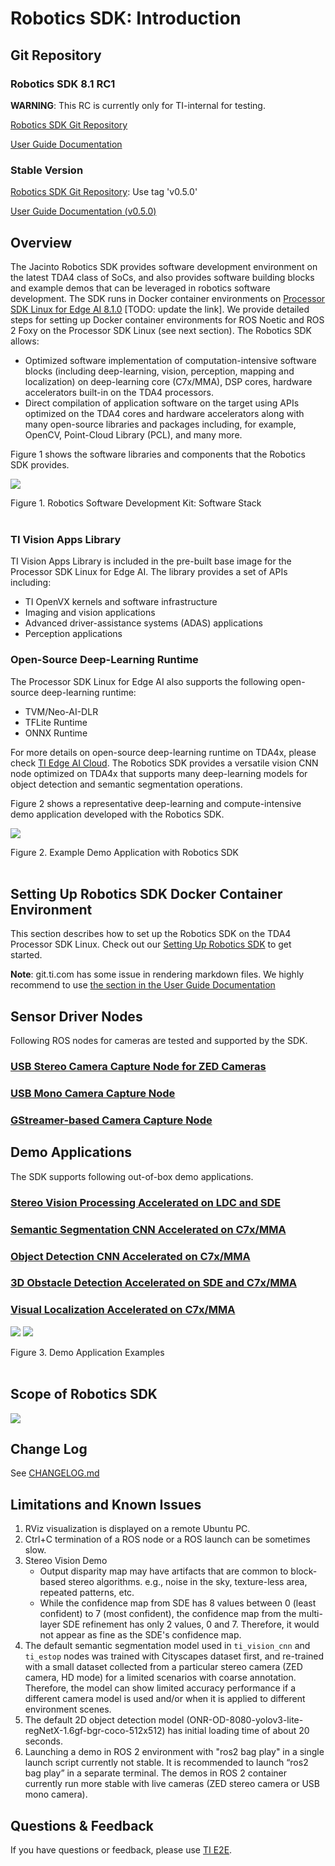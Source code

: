 Robotics SDK: Introduction
==========================
## Git Repository

### Robotics SDK 8.1 RC1
**WARNING**: This RC is currently only for TI-internal for testing.

[Robotics SDK Git Repository](https://git.ti.com/cgit/processor-sdk-vision/jacinto_ros_perception/about/)

[User Guide Documentation](https://software-dl.ti.com/jacinto7/esd/robotics-sdk/08_01_00/docs/index.html)

### Stable Version

[Robotics SDK Git Repository](https://git.ti.com/cgit/processor-sdk-vision/jacinto_ros_perception/about/): Use tag 'v0.5.0'

[User Guide Documentation (v0.5.0)](https://software-dl.ti.com/jacinto7/esd/robotics-sdk/00_05_00_05/docs/index.html)

## Overview

The Jacinto Robotics SDK provides software development environment on the latest TDA4 class of SoCs, and also provides software building blocks and example demos that can be leveraged in robotics software development. The SDK runs in Docker container environments on [Processor SDK Linux for Edge AI 8.1.0](https://www.ti.com/tool/download/PROCESSOR-SDK-LINUX-SK-TDA4VM#release-notes/08.00.01.10) [TODO: update the link]. We provide detailed steps for setting up Docker container environments for ROS Noetic and ROS 2 Foxy on the Processor SDK Linux (see next section). The Robotics SDK allows:

* Optimized software implementation of computation-intensive software blocks (including deep-learning, vision, perception, mapping and localization) on deep-learning core (C7x/MMA), DSP cores, hardware accelerators built-in on the TDA4 processors.
* Direct compilation of application software on the target using APIs optimized on the TDA4 cores and hardware accelerators along with many open-source libraries and packages including, for example, OpenCV, Point-Cloud Library (PCL), and many more.

Figure 1 shows the software libraries and components that the Robotics SDK provides.

![](docs/tiovx_ros_sw_stack.png)
 <figcaption>Figure 1. Robotics Software Development Kit: Software Stack </figcaption>
 <br />

### TI Vision Apps Library
TI Vision Apps Library is included in the pre-built base image for the Processor SDK Linux for Edge AI. The library provides a set of APIs including:

* TI OpenVX kernels and software infrastructure
* Imaging and vision applications
* Advanced driver-assistance systems (ADAS) applications
* Perception applications

### Open-Source Deep-Learning Runtime
The Processor SDK Linux for Edge AI also supports the following open-source deep-learning runtime:
* TVM/Neo-AI-DLR
* TFLite Runtime
* ONNX Runtime

For more details on open-source deep-learning runtime on TDA4x, please check [TI Edge AI Cloud](https://dev.ti.com/edgeai/). The Robotics SDK provides a versatile vision CNN node optimized on TDA4x that supports many deep-learning models for object detection and semantic segmentation operations.

Figure 2 shows a representative deep-learning and compute-intensive demo application developed with the Robotics SDK.

![](docs/tiovx_ros_demo_diagram.svg)
<figcaption>Figure 2. Example Demo Application with Robotics SDK </figcaption>
<br />

## Setting Up Robotics SDK Docker Container Environment

This section describes how to set up the Robotics SDK on the TDA4 Processor SDK Linux. Check out our [Setting Up Robotics SDK](docker/README.md) to get started.

**Note**: git.ti.com has some issue in rendering markdown files. We highly recommend to use [the section in the User Guide Documentation](https://software-dl.ti.com/jacinto7/esd/robotics-sdk/08_01_00/docs/source/docker/README.html#setting-up-robotics-kit-environment)

## Sensor Driver Nodes

Following ROS nodes for cameras are tested and supported by the SDK.

### [USB Stereo Camera Capture Node for ZED Cameras](ros1/drivers/zed_capture/README.md)

### [USB Mono Camera Capture Node](ros1/drivers/mono_capture/README.md)

### [GStreamer-based Camera Capture Node](ros1/drivers/gscam/README_TI.md)

## Demo Applications

The SDK supports following out-of-box demo applications.

### [Stereo Vision Processing Accelerated on LDC and SDE](ros1/nodes/ti_sde/README.md)

### [Semantic Segmentation CNN Accelerated on C7x/MMA](ros1/nodes/ti_vision_cnn/README.md)

### [Object Detection CNN Accelerated on C7x/MMA](ros1/nodes/ti_vision_cnn/README_objdet.md)

### [3D Obstacle Detection Accelerated on SDE and C7x/MMA](ros1/nodes/ti_estop/README.md)

### [Visual Localization Accelerated on C7x/MMA](ros1/nodes/ti_vl/README.md)

![](ros1/nodes/ti_vision_cnn/docs/objdet_rviz.png)
![](ros1/nodes/ti_estop/docs/estop_rviz.png)

<figcaption>Figure 3. Demo Application Examples </figcaption>
<br />

## Scope of Robotics SDK

![](docs/scope_of_release_08_01_00.png)

## Change Log
See [CHANGELOG.md](CHANGELOG.md)
## Limitations and Known Issues

1. RViz visualization is displayed on a remote Ubuntu PC.
2. Ctrl+C termination of a ROS node or a ROS launch can be sometimes slow.
3. Stereo Vision Demo
    * Output disparity map may have artifacts that are common to block-based stereo algorithms. e.g., noise in the sky, texture-less area, repeated patterns, etc.
    * While the confidence map from SDE has 8 values between 0 (least confident) to 7 (most confident), the confidence map from the multi-layer SDE refinement has only 2 values, 0 and 7. Therefore, it would not appear as fine as the SDE's confidence map.
4. The default semantic segmentation model used in `ti_vision_cnn` and `ti_estop` nodes was trained with Cityscapes dataset first, and  re-trained with a small dataset collected from a particular stereo camera (ZED camera, HD mode) for a limited scenarios with coarse annotation. Therefore, the model can show limited accuracy performance if a different camera model is used and/or when it is applied to different environment scenes.
5. The default 2D object detection model (ONR-OD-8080-yolov3-lite-regNetX-1.6gf-bgr-coco-512x512) has initial loading time of about 20 seconds.
6. Launching a demo in ROS 2 environment with "ros2 bag play" in a single launch script currently not stable. It is recommended to launch “ros2 bag play” in a separate terminal. The demos in ROS 2 container currently run more stable with live cameras (ZED stereo camera or USB mono camera).
<!-- 7. The USB mono camera capture node currently is tested only with Logitech C920 and C270 webcams in 'YUYV' (YUYV 4:2:2) mode. To camera 'MJPG' (Motion-JPEG) mode is not yet enabled and tested. -->

## Questions & Feedback

If you have questions or feedback, please use [TI E2E](https://e2e.ti.com/support/processors).
